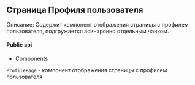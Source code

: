## Страница Профиля пользователя

Описание:
Содержит компонент отображения страницы с профилем пользователя, подгружается асинхронно отдельным чанком.

#### Public api

- Components

`ProfilePage` - компонент отображения страницы с профилем пользователя



